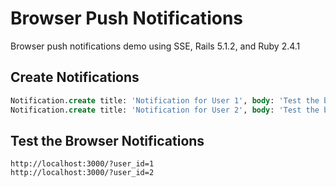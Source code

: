 # Browser Push Notifications
Browser push notifications demo using SSE, Rails 5.1.2, and Ruby 2.4.1

## Create Notifications
```sql
Notification.create title: 'Notification for User 1', body: 'Test the browser push notifications.', user_id: 1, link: 'https://facebook.com/'
Notification.create title: 'Notification for User 2', body: 'Test the browser push notifications.', user_id: 2, link: 'https://instagram.com/'
```

## Test the Browser Notifications
```
http://localhost:3000/?user_id=1
http://localhost:3000/?user_id=2
```
